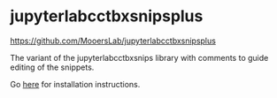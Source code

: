 # jupyterlabcctbxsnipsplus

https://github.com/MooersLab/jupyterlabcctbxsnipsplus


The variant of the jupyterlabcctbxsnips library with comments to guide editing of the snippets.

Go [here](https://github.com/MooersLab/jupyterlabcctbxsnips) for installation instructions.
